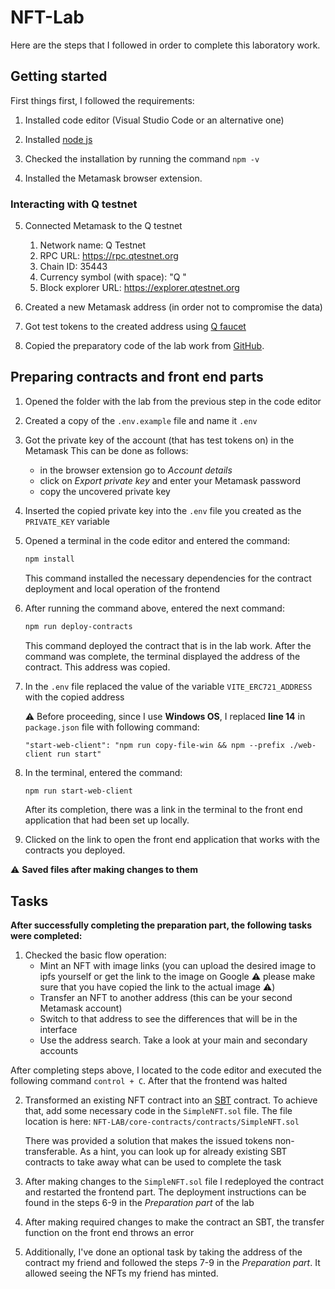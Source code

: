 # NFT-Lab

Here are the steps that I followed in order to complete this laboratory work.

## Getting started

First things first, I followed the requirements:

1. Installed code editor (Visual Studio Code or an alternative one)

2. Installed [node js](https://nodejs.org/en)

3. Checked the installation by running the command `npm -v`

4. Installed the Metamask browser extension.

### Interacting with Q testnet

5. Connected Metamask to the Q testnet
   1. Network name: Q Testnet
   2. RPC URL: https://rpc.qtestnet.org
   3. Chain ID: 35443
   4. Currency symbol (with space): "Q "
   5. Block explorer URL: https://explorer.qtestnet.org

6. Created a new Metamask address (in order not to compromise the data)

7. Got test tokens to the created address using [Q faucet](https://faucet.qtestnet.org/)

8. Copied the preparatory code of the lab work from [GitHub](https://github.com/Q-Laboratory/nft-lab).

## Preparing contracts and front end parts

1. Opened the folder with the lab from the previous step in the code editor

2. Created a copy of the `.env.example` file and name it `.env`

3. Got the private key of the account (that has test tokens on) in the Metamask
This can be done as follows: 
    * in the browser extension go to _Account details_
    * click on _Export private key_ and enter your Metamask password
    * copy the uncovered private key

4. Inserted the copied private key into the `.env` file you created as the `PRIVATE_KEY` variable

5. Opened a terminal in the code editor and entered the command: 
    ```bash
    npm install
    ``` 
    This command installed the necessary dependencies for the contract deployment and local operation of the frontend

6. After running the command above, entered the next command:
    ```bash
    npm run deploy-contracts
    ```
    This command deployed the contract that is in the lab work. After the command was complete, the terminal displayed the address of the contract. This address was copied.

7. In the `.env` file replaced the value of the variable `VITE_ERC721_ADDRESS` with the copied address

    :warning: Before proceeding, since I use **Windows OS**, I replaced **line 14** in `package.json` file with following command:

    ```
    "start-web-client": "npm run copy-file-win && npm --prefix ./web-client run start"
    ```

8. In the terminal, entered the command:
    ```bash
    npm run start-web-client
    ```
    After its completion, there was a link in the terminal to the front end application that had been set up locally.

9. Clicked on the link to open the front end application that works with the contracts you deployed.

:warning: **Saved files after making changes to them**

## Tasks

**After successfully completing the preparation part, the following tasks were completed:**

1. Checked the basic flow operation:
    * Mint an NFT with image links (you can upload the desired image to ipfs yourself or get the link to the image on Google :warning: please make sure that you have copied the link to the actual image :warning:)
    * Transfer an NFT to another address (this can be your second Metamask account)
    * Switch to that address to see the differences that will be in the interface
    * Use the address search. Take a look at your main and secondary accounts

After completing steps above, I located to the code editor and executed the following command `control + C`. After that the frontend was halted

2. Transformed an existing NFT contract into an [SBT](https://vitalik.ca/general/2022/01/26/soulbound.html) contract. To achieve that, add some necessary code in the `SimpleNFT.sol` file. The file location is here: `NFT-LAB/core-contracts/contracts/SimpleNFT.sol`
 
   There was provided a solution that makes the issued tokens non-transferable. As a hint, you can look up for already existing SBT contracts to take away what can be used to complete the task

3. After making changes to the `SimpleNFT.sol` file I redeployed the contract and restarted the frontend part. The deployment instructions can be found in the steps 6-9 in the _Preparation part_ of the lab

4. After making required changes to make the contract an SBT, the transfer function on the front end throws an error

5. Additionally, I've done an optional task by taking the address of the contract my friend and followed the steps 7-9 in the _Preparation part_. It allowed seeing the NFTs my friend has minted.

